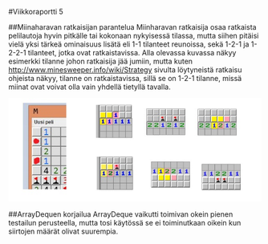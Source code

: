#Viikkoraportti 5

##Miinaharavan ratkaisijan parantelua
Miinharavan ratkaisija osaa ratkaista pelilautoja hyvin pitkälle tai kokonaan nykyisessä tilassa, mutta siihen pitäisi vielä yksi tärkeä ominaisuus lisätä eli 1-1 tilanteet reunoissa, sekä 1-2-1 ja 1-2-2-1 tilanteet, jotka ovat ratkaistavissa.
Alla olevassa kuvassa näkyy esimerkki tilanne johon ratkaisija jää jumiin, mutta kuten http://www.minesweeper.info/wiki/Strategy sivulta löytyneistä ratkaisu ohjeista näkyy, tilanne on ratkaistavissa, sillä se on 1-2-1 tilanne, missä miinat ovat voivat olla vain yhdellä tietyllä tavalla.

![](https://github.com/nimirum/MiinaharavanRatkaisjia/blob/master/Dokumentaatio/pelitilanne.JPG) 

##ArrayDequen korjailua
ArrayDeque vaikutti toimivan okein pienen testailun perusteella, mutta tosi käytössä se ei toiminutkaan oikein kun siirtojen määrät olivat suurempia.
